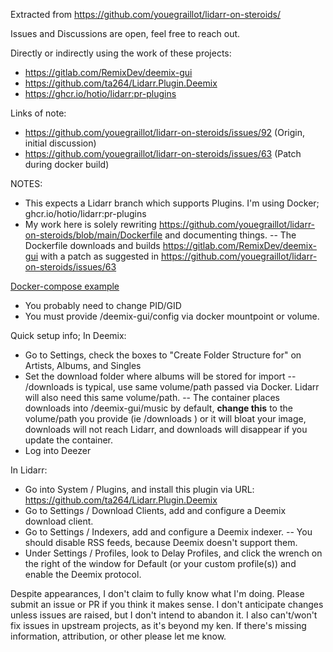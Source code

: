 Extracted from https://github.com/youegraillot/lidarr-on-steroids/

Issues and Discussions are open, feel free to reach out.

Directly or indirectly using the work of these projects:
- https://gitlab.com/RemixDev/deemix-gui
- https://github.com/ta264/Lidarr.Plugin.Deemix
- https://ghcr.io/hotio/lidarr:pr-plugins

Links of note:
- https://github.com/youegraillot/lidarr-on-steroids/issues/92 (Origin, initial discussion)
- https://github.com/youegraillot/lidarr-on-steroids/issues/63 (Patch during docker build)

NOTES: 
- This expects a Lidarr branch which supports Plugins. I'm using Docker; ghcr.io/hotio/lidarr:pr-plugins
- My work here is solely rewriting https://github.com/youegraillot/lidarr-on-steroids/blob/main/Dockerfile and documenting things.
-- The Dockerfile downloads and builds https://gitlab.com/RemixDev/deemix-gui with a patch as suggested in https://github.com/youegraillot/lidarr-on-steroids/issues/63

[Docker-compose example](https://github.com/codefaux/deemix-for-lidarr/blob/main/docker-compose.yaml)
- You probably need to change PID/GID
- You must provide /deemix-gui/config via docker mountpoint or volume.

Quick setup info;
In Deemix:
- Go to Settings, check the boxes to "Create Folder Structure for" on Artists, Albums, and Singles
- Set the download folder where albums will be stored for import -- /downloads is typical, use same volume/path passed via Docker. Lidarr will also need this same volume/path.
-- The container places downloads into /deemix-gui/music by default, **change this** to the volume/path you provide (ie /downloads ) or it will bloat your image, downloads will not reach Lidarr, and downloads will disappear if you update the container.
- Log into Deezer

In Lidarr:
- Go into System / Plugins, and install this plugin via URL: https://github.com/ta264/Lidarr.Plugin.Deemix
- Go to Settings / Download Clients, add and configure a Deemix download client.
- Go to Settings / Indexers, add and configure a Deemix indexer.
-- You should disable RSS feeds, because Deemix doesn't support them.
- Under Settings / Profiles, look to Delay Profiles, and click the wrench on the right of the window for Default (or your custom profile(s)) and enable the Deemix protocol.

Despite appearances, I don't claim to fully know what I'm doing. Please submit an issue or PR if you think it makes sense. I don't anticipate changes unless issues are raised, but I don't intend to abandon it. I also can't/won't fix issues in upstream projects, as it's beyond my ken. If there's missing information, attribution, or other please let me know.
